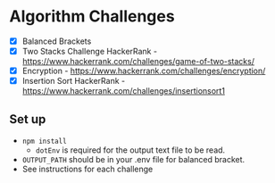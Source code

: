 # Algorithm Challenges

- [x] Balanced Brackets
- [x] Two Stacks Challenge HackerRank - https://www.hackerrank.com/challenges/game-of-two-stacks/
- [x] Encryption - https://www.hackerrank.com/challenges/encryption/
- [x] Insertion Sort HackerRank - https://www.hackerrank.com/challenges/insertionsort1

## Set up

- `npm install`
    - `dotEnv` is required for the output text file to be read.
- `OUTPUT_PATH` should be in your .env file for balanced bracket.
- See instructions for each challenge
